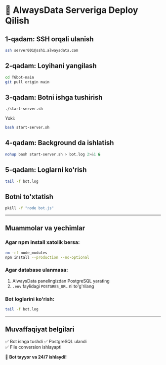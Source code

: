 # 🚀 AlwaysData Serveriga Deploy Qilish

## 1-qadam: SSH orqali ulanish
```bash
ssh server001@ssh1.alwaysdata.com
```

## 2-qadam: Loyihani yangilash
```bash
cd TGbot-main
git pull origin main
```

## 3-qadam: Botni ishga tushirish
```bash
./start-server.sh
```

Yoki:
```bash
bash start-server.sh
```

## 4-qadam: Background da ishlatish
```bash
nohup bash start-server.sh > bot.log 2>&1 &
```

## 5-qadam: Loglarni ko'rish
```bash
tail -f bot.log
```

## Botni to'xtatish
```bash
pkill -f "node bot.js"
```

---

## Muammolar va yechimlar

### Agar npm install xatolik bersa:
```bash
rm -rf node_modules
npm install --production --no-optional
```

### Agar database ulanmasa:
1. AlwaysData panelingizdan PostgreSQL yarating
2. `.env` faylidagi `POSTGRES_URL` ni to'g'rilang

### Bot loglarini ko'rish:
```bash
tail -f bot.log
```

---

## Muvaffaqiyat belgilari
✅ Bot ishga tushdi
✅ PostgreSQL ulandi  
✅ File conversion ishlayapti

🎉 **Bot tayyor va 24/7 ishlaydi!**
